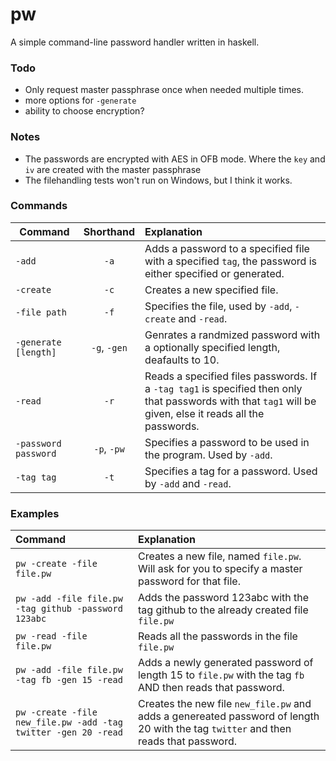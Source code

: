 pw
==

A simple command-line password handler written in haskell.

### Todo

* Only request master passphrase once when needed multiple times.
* more options for `-generate`
* ability to choose encryption?

### Notes

* The passwords are encrypted with AES in OFB mode. Where the `key` and `iv` are created with the master passphrase
* The filehandling tests won't run on Windows, but I think it works.

### Commands
| Command              | Shorthand     | Explanation |
| -------------------- | :-----------: | :---------- |
| `-add`               | `-a`          | Adds a password to a specified file with a specified `tag`, the password is either specified or generated. |
| `-create`            | `-c`          | Creates a new specified file. |
| `-file path`         | `-f`          | Specifies the file, used by `-add`, `-create` and `-read`. |
| `-generate [length]` | `-g`, `-gen`  | Genrates a randmized password with a optionally specified length, deafaults to 10. |
| `-read`              | `-r`          | Reads a specified files passwords. If a `-tag tag1` is specified then only that passwords with that `tag1` will be given, else it reads all the passwords. |
| `-password password` | `-p`, `-pw`   | Specifies a password to be used in the program. Used by `-add`. |
| `-tag tag`           | `-t`          | Specifies a tag for a password. Used by `-add` and `-read`. |

### Examples
| Command | Explanation |
| :-------| :-----------|
| `pw -create -file file.pw` | Creates a new file, named `file.pw`. Will ask for you to specify a master password for that file. |
| `pw -add -file file.pw -tag github -password 123abc` | Adds the password 123abc with the tag github to the already created file `file.pw` |
|`pw -read -file file.pw` | Reads all the passwords in the file `file.pw` |
|`pw -add -file file.pw -tag fb -gen 15 -read` | Adds a newly generated password of length 15 to `file.pw` with the tag `fb` AND then reads that password.|
|`pw -create -file new_file.pw -add -tag twitter -gen 20 -read` | Creates the new file `new_file.pw` and adds a genereated password of length 20 with the tag `twitter` and then reads that password.|
